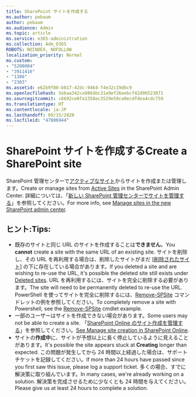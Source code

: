 ```yaml
---
title: SharePoint サイトを作成する
ms.author: pebaum
author: pebaum
ms.audience: Admin
ms.topic: article
ms.service: o365-administration
ms.collection: Adm_O365
ROBOTS: NOINDEX, NOFOLLOW
localization_priority: Normal
ms.custom:
- "5200004"
- "3911416"
- "1386"
- "2303"
ms.assetid: e62b9f80-b017-42dc-9464-f4e32c19d6c9
ms.openlocfilehash: 5ebaa342ca9864bc31a9ef26eebcf42d96523871
ms.sourcegitcommit: c6692ce0fa1358ec3529e59ca0ecdfdea4cdc759
ms.translationtype: HT
ms.contentlocale: ja-JP
ms.lasthandoff: 09/15/2020
ms.locfileid: "47806944"
---
```

# <a name="create-a-sharepoint-site"></a><span data-ttu-id="530a0-102">SharePoint サイトを作成する</span><span class="sxs-lookup"><span data-stu-id="530a0-102">Create a SharePoint site</span></span>

<span data-ttu-id="530a0-103">SharePoint 管理センターで[アクティブなサイト](https://admin.microsoft.com/sharepoint?page=sitemanagement&modern=true)からサイトを作成または管理します。</span><span class="sxs-lookup"><span data-stu-id="530a0-103">Create or manage sites from [Active Sites](https://admin.microsoft.com/sharepoint?page=sitemanagement&modern=true) in the SharePoint Admin Center.</span></span> <span data-ttu-id="530a0-104">詳細については、「[新しい SharePoint 管理センターでサイトを管理する](https://docs.microsoft.com/sharepoint/manage-site-creation)」を参照してください。</span><span class="sxs-lookup"><span data-stu-id="530a0-104">For more info, see [Manage sites in the new SharePoint admin center](https://docs.microsoft.com/sharepoint/manage-site-creation).</span></span> 

## <a name="tips"></a><span data-ttu-id="530a0-105">ヒント:</span><span class="sxs-lookup"><span data-stu-id="530a0-105">Tips:</span></span>

- <span data-ttu-id="530a0-106">既存のサイトと同じ URL のサイトを作成することは**できません**。</span><span class="sxs-lookup"><span data-stu-id="530a0-106">You **cannot** create a site with the same URL of an existing site.</span></span> <span data-ttu-id="530a0-107">サイトを削除し、その URL を再利用する場合は、削除したサイトがまだ [[削除されたサイト](https://admin.microsoft.com/sharepoint?page=recyclebin&modern=true)] の下に存在している場合があります。</span><span class="sxs-lookup"><span data-stu-id="530a0-107">If you deleted a site and are wishing to re-use the URL, it's possible the deleted site still exists under [Deleted sites](https://admin.microsoft.com/sharepoint?page=recyclebin&modern=true).</span></span> <span data-ttu-id="530a0-108">URL を再利用するには、サイトを完全に削除する必要があります。</span><span class="sxs-lookup"><span data-stu-id="530a0-108">The site will need to be permanently deleted to re-use the URL.</span></span> <span data-ttu-id="530a0-109">PowerShell を使ってサイトを完全に削除するには、[Remove-SPSite](https://docs.microsoft.com/sharepoint/manage-sites-in-new-admin-center#delete-a-site) コマンドレットの例を参照してください。</span><span class="sxs-lookup"><span data-stu-id="530a0-109">To completely remove a site with Powershell, see the [Remove-SPSite](https://docs.microsoft.com/sharepoint/manage-sites-in-new-admin-center#delete-a-site) cmdlet example.</span></span>
- <span data-ttu-id="530a0-110">一部のユーザーはサイトを作成できない場合があります。</span><span class="sxs-lookup"><span data-stu-id="530a0-110">Some users may not be able to create a site.</span></span> <span data-ttu-id="530a0-111">「[SharePoint Online のサイト作成を管理する](https://docs.microsoft.com/sharepoint/manage-site-creation)」を参照してください。</span><span class="sxs-lookup"><span data-stu-id="530a0-111">[See Manage site creation in SharePoint Online](https://docs.microsoft.com/sharepoint/manage-site-creation).</span></span>
- <span data-ttu-id="530a0-112">サイトの**作成中**に、サイトが予想以上に長く停止しているように見えることがあります。</span><span class="sxs-lookup"><span data-stu-id="530a0-112">It's possible the site appears stuck at **Creating** longer than expected.</span></span> <span data-ttu-id="530a0-113">この問題が発生してから 24 時間以上経過した場合は、サポート チケットを記録してください。</span><span class="sxs-lookup"><span data-stu-id="530a0-113">If more than 24 hours have passed since you first saw this issue, please log a support ticket.</span></span> <span data-ttu-id="530a0-114">多くの場合、すでに解決策に取り組んでいます。</span><span class="sxs-lookup"><span data-stu-id="530a0-114">In many cases, we're already working on a solution.</span></span> <span data-ttu-id="530a0-115">解決策を完成させるために少なくとも 24 時間を与えてください。</span><span class="sxs-lookup"><span data-stu-id="530a0-115">Please give us at least 24 hours to complete a solution.</span></span>
